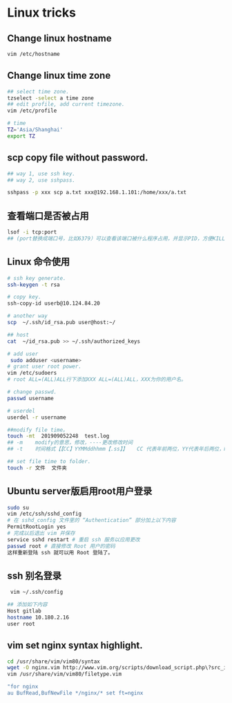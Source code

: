 # Linux tricks

## Change linux hostname

```bash
vim /etc/hostname
```

## Change linux time zone

```bash
## select time zone.
tzselect -select a time zone
## edit profile, add current timezone.
vim /etc/profile

# time
TZ='Asia/Shanghai'
export TZ

```

## scp copy file without password.

```bash
## way 1, use ssh key.
## way 2, use sshpass.

sshpass -p xxx scp a.txt xxx@192.168.1.101:/home/xxx/a.txt  

```

## 查看端口是否被占用
```bash
lsof -i tcp:port
## (port替换成端口号，比如6379）可以查看该端口被什么程序占用，并显示PID，方便KILL（kill pid）
```


## Linux 命令使用

```bash
# ssh key generate.
ssh-keygen -t rsa

# copy key.
ssh-copy-id userb@10.124.84.20

# another way 
scp  ~/.ssh/id_rsa.pub user@host:~/

## host
cat  ~/id_rsa.pub >> ~/.ssh/authorized_keys

# add user
 sudo adduser <username>
# grant user root power.
vim /etc/sudoers   
# root ALL=(ALL)ALL行下添加XXX ALL=(ALL)ALL，XXX为你的用户名。

# change passwd.
passwd username

# userdel 
userdel -r username

##modify file time。
touch -mt  201909052248  test.log
## -m    modify的意思，修改，----更改修改时间
## -t    时间格式【【CC】YYMMddhhmm【.ss】】   CC 代表年前两位，YY代表年后两位，MM月，dd日，hh小时,mm分钟

## set file time to folder.
touch -r 文件  文件夹

```


## Ubuntu server版启用root用户登录

```bash
sudo su
vim /etc/ssh/sshd_config
# 在 sshd_config 文件里的 “Authentication” 部分加上以下内容
PermitRootLogin yes
# 完成以后退出 vim 并保存
service sshd restart # 重启 ssh 服务以应用更改
passwd root # 直接修改 Root 用户的密码
这样重新登陆 ssh 就可以用 Root 登陆了。
```
## ssh 别名登录

```bash
 vim ~/.ssh/config

## 添加如下内容
Host gitlab
hostname 10.180.2.16
user root
```

## vim set nginx syntax highlight.

```bash
cd /usr/share/vim/vim80/syntax
wget -O nginx.vim http://www.vim.org/scripts/download_script.php\?src_id\=19394
vim /usr/share/vim/vim80/filetype.vim

"for nginx
au BufRead,BufNewFile */nginx/* set ft=nginx
```